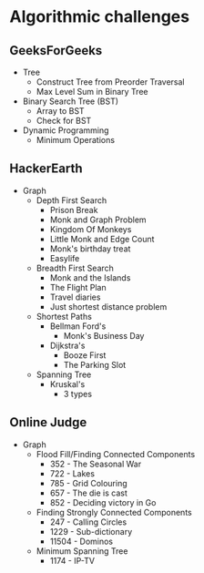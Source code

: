 # Algorithmic challenges
## GeeksForGeeks
* Tree
  * Construct Tree from Preorder Traversal
  * Max Level Sum in Binary Tree
* Binary Search Tree (BST)
  * Array to BST 
  * Check for BST
* Dynamic Programming
  * Minimum Operations

## HackerEarth
* Graph
  * Depth First Search
    * Prison Break
    * Monk and Graph Problem
    * Kingdom Of Monkeys
    * Little Monk and Edge Count
    * Monk's birthday treat
    * Easylife
  * Breadth First Search
    * Monk and the Islands
    * The Flight Plan
    * Travel diaries
    * Just shortest distance problem
  * Shortest Paths
    * Bellman Ford's
      * Monk's Business Day
    * Dijkstra's
      * Booze First
      * The Parking Slot
  * Spanning Tree
    * Kruskal's
      * 3 types
      
## Online Judge
* Graph
  * Flood Fill/Finding Connected Components
    * 352 - The Seasonal War
    * 722 - Lakes
    * 785 - Grid Colouring
    * 657 - The die is cast
    * 852 - Deciding victory in Go
  * Finding Strongly Connected Components
    * 247 - Calling Circles
    * 1229 - Sub-dictionary
    * 11504 - Dominos
  * Minimum Spanning Tree
    * 1174 - IP-TV
